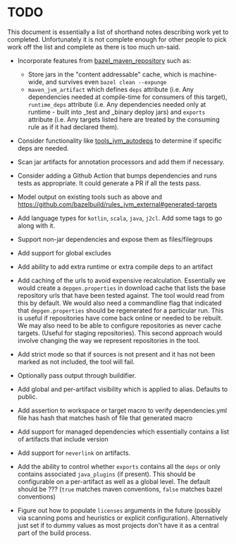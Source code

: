 # TODO

This document is essentially a list of shorthand notes describing work yet to completed.
Unfortunately it is not complete enough for other people to pick work off the list and
complete as there is too much un-said.

* Incorporate features from [bazel_maven_repository](https://github.com/square/bazel_maven_repository) such as:
  - Store jars in the "content addressable" cache, which is machine-wide, and survives even `bazel clean --expunge`
  - `maven_jvm_artifact` which defines `deps` attribute (i.e. Any dependencies needed at compile-time for consumers
    of this target), `runtime_deps` attribute (i.e. Any dependencies needed only at runtime - built into _test and
    _binary deploy jars) and `exports` attribute (i.e. Any targets listed here are treated by the consuming rule as
    if it had declared them).

* Consider functionality like [tools_jvm_autodeps](https://github.com/cgrushko/tools_jvm_autodeps) to determine
  if specific deps are needed.

* Scan jar artifacts for annotation processors and add them if necessary.

* Consider adding a Github Action that bumps dependencies and runs tests as appropriate. It could generate a PR if
  all the tests pass.

* Model output on existing tools such as above and https://github.com/bazelbuild/rules_jvm_external#generated-targets

* Add language types for `kotlin`, `scala`, `java`, `j2cl`. Add some tags to go along with it.

* Support non-jar dependencies and expose them as files/filegroups

* Add support for global excludes

* Add ability to add extra runtime or extra compile deps to an artifact

* Add caching of the urls to avoid expensive recalculation. Essentially we would create a `depgen.properties` in
  download cache that lists the base repository urls that have been tested against. The tool would read from this
  by default. We would also need a commandline flag that indicated that `depgen.properties` should be regenerated
  for a particular run. This is useful if repositories have come back online or needed to be rebuilt. We may also
  need to be able to configure repositories as never cache targets. (Useful for staging repositories). This second
  approach would involve changing the way we represent repositories in the tool.

* Add strict mode so that if sources is not present and it has not been marked as not included, the tool will fail.

* Optionally pass output through buildifier.

* Add global and per-artifact visibility which is applied to alias. Defaults to public.

* Add assertion to workspace or target macro to verify dependencies.yml file has hash that matches hash of file that generated macro

* Add support for managed dependencies which essentially contains a list of artifacts that include version

* Add support for `neverlink` on artifacts.

* Add the ability to control whether `exports` contains all the `deps` or only contains associated `java_plugins`
  (if present). This should be configurable on a per-artifact as well as a global level. The default should be ???
  (`true` matches maven conventions, `false` matches bazel conventions)

* Figure out how to populate `licenses` arguments in the future (possibly via scanning poms and heuristics or
  explicit configuration). Alternatively just set if to dummy values as most projects don't have it as a central
  part of the build process.
